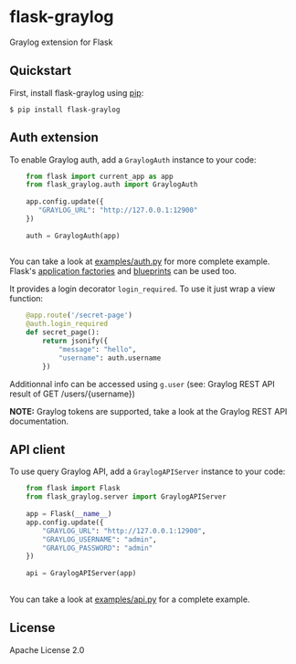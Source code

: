 # flask-graylog

Graylog extension for Flask

## Quickstart

First, install flask-graylog using [pip](https://pip.pypa.io/en/stable/):

    $ pip install flask-graylog

## Auth extension

To enable Graylog auth, add a `GraylogAuth` instance to your code:

```python
    from flask import current_app as app
    from flask_graylog.auth import GraylogAuth
    
    app.config.update({
       "GRAYLOG_URL": "http://127.0.0.1:12900"
    })
    
    auth = GraylogAuth(app)
    
```

You can take a look at [examples/auth.py](examples/auth.py) for more 
complete example. Flask's 
[application factories](http://flask.pocoo.org/docs/patterns/appfactories/) 
and [blueprints](http://flask.pocoo.org/docs/blueprints/) can be used too.

It provides a login decorator `login_required`. To use it just wrap a view function:

```python
    @app.route('/secret-page')
    @auth.login_required
    def secret_page():
        return jsonify({
            "message": "hello",
            "username": auth.username
        })
```

Additionnal info can be accessed using `g.user` (see: Graylog REST API result of GET /users/{username})

**NOTE:** Graylog tokens are supported, take a look at the Graylog REST API documentation.

## API client

To use query Graylog API, add a `GraylogAPIServer` instance to your code:

```python
    from flask import Flask
    from flask_graylog.server import GraylogAPIServer
    
    app = Flask(__name__)
    app.config.update({
        "GRAYLOG_URL": "http://127.0.0.1:12900",
        "GRAYLOG_USERNAME": "admin",
        "GRAYLOG_PASSWORD": "admin"
    })
    
    api = GraylogAPIServer(app)
    
```

You can take a look at [examples/api.py](examples/api.py) for a complete example.

## License

Apache License 2.0